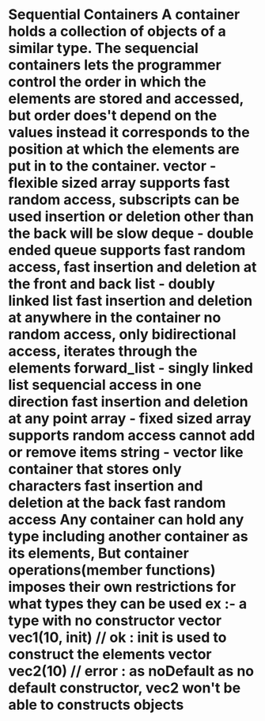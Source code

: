 # Sequential Containers    A container holds a collection of objects of a similar type. The sequencial containers lets the programmer control the order in which the elements are stored and accessed, but order does't depend on the values instead it corresponds to the    position at which the elements are put in to the container.               vector - flexible sized array                 supports fast random access, subscripts can be used                 insertion or deletion other than the back will be slow        deque  - double ended queue                 supports fast random access,                 fast insertion and deletion at the front and back        list   - doubly linked list                 fast insertion and deletion at anywhere in the container                 no random access, only bidirectional access,  iterates through the elements        forward_list - singly linked list                 sequencial access in one direction                 fast insertion and deletion at any point        array  - fixed sized array                 supports random access                 cannot add or remove items        string - vector like container that stores only characters                 fast insertion and deletion at the back                 fast random access    Any container can hold any type including another container as its elements, But container operations(member functions) imposes their own restrictions for what types they can be used        ex :- a type with no constructor               vector<noDefault> vec1(10, init)  // ok : init is used to construct the elements              vector<noDefault> vec2(10)        // error : as noDefault as no default constructor, vec2 won't be able to                                                                constructs objects             